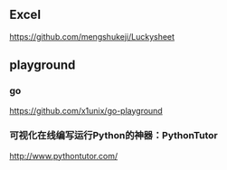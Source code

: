 ## Excel
https://github.com/mengshukeji/Luckysheet

## playground

### go
https://github.com/x1unix/go-playground

### 可视化在线编写运行Python的神器：PythonTutor
http://www.pythontutor.com/